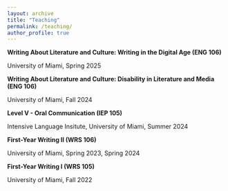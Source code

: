 ```yaml
---
layout: archive
title: "Teaching"
permalink: /teaching/
author_profile: true
---
```

**Writing About Literature and Culture: Writing in the Digital Age (ENG 106)**

University of Miami, Spring 2025

**Writing About Literature and Culture: Disability in Literature and Media (ENG 106)**

University of Miami, Fall 2024

**Level V - Oral Communication (IEP 105)**

Intensive Language Insitute, University of Miami, Summer 2024

**First-Year Writing II (WRS 106)**

University of Miami, Spring 2023, Spring 2024 

**First-Year Writing I (WRS 105)**

University of Miami, Fall 2022
 


